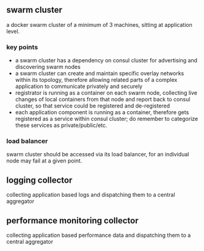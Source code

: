 
## swarm cluster
a docker swarm cluster of a minimum of 3 machines, sitting at application level.

### key points
* a swarm cluster has a dependency on consul cluster for advertising and discovering swarm nodes
* a swarm cluster can create and maintain specific overlay networks within its topology, therefore allowing related parts of a complex application to communicate privately and securely
* registrator is running as a container on each swarm node, collecting live changes of local containers from that node and report back to consul cluster, so that service could be registered and de-registered
* each application component is running as a container, therefore gets registered as a service within consul cluster; do remember to categorize these services as private/public/etc.

### load balancer
swarm cluster should be accessed via its load balancer, for an individual node may fail at a given point.

## logging collector
collecting application based logs and dispatching them to a central aggregator

## performance monitoring collector
collecting application based performance data and dispatching them to a central aggregator
